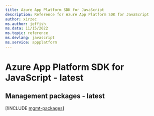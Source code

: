 ```yaml
---
title: Azure App Platform SDK for JavaScript
description: Reference for Azure App Platform SDK for JavaScript
author: xirzec
ms.author: jeffish
ms.data: 11/15/2022
ms.topic: reference
ms.devlang: javascript
ms.service: appplatform
---
```

# Azure App Platform SDK for JavaScript - latest

## Management packages - latest
[!INCLUDE [mgmt-packages](app-platform-mgmt-index.md)]